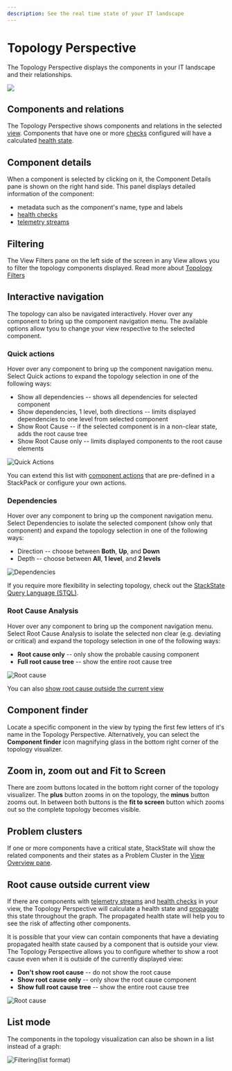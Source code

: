 ```yaml
---
description: See the real time state of your IT landscape
---
```


# Topology Perspective

The Topology Perspective displays the components in your IT landscape and their relationships.

![](/.gitbook/assets/topoview1.png)

## Components and relations

The Topology Perspective shows components and relations in the selected [view](/use/views/README.md). Components that have one or more [checks](/configure/telemetry/checks_and_streams.md#checks) configured will have a calculated [health state](/configure/topology/propagation.md).

## Component details

When a component is selected by clicking on it, the Component Details pane is shown on the right hand side. This panel displays detailed information of the component:

* metadata such as the component's name, type and labels
* [health checks](/configure/telemetry/checks_and_streams.md#checks)
* [telemetry streams](/configure/telemetry/checks_and_streams.md#data-streams)

## Filtering

The View Filters pane on the left side of the screen in any View allows you to filter the topology components displayed. Read more about [Topology Filters](/use/views/filters.md#topology-filters)

## Interactive navigation

The topology can also be navigated interactively. Hover over any component to bring up the component navigation menu. The available options allow tyou to change your view respective to the selected component.

### Quick actions

Hover over any component to bring up the component navigation menu. Select Quick actions to expand the topology selection in one of the following ways:

* Show all dependencies -- shows all dependencies for selected component
* Show dependencies, 1 level, both directions -- limits displayed dependencies to one level from selected component
* Show Root Cause -- if the selected component is in a non-clear state, adds the root cause tree
* Show Root Cause only -- limits displayed components to the root cause elements

![Quick Actions](/.gitbook/assets/v41_quick-actions.png)

You can extend this list with [component actions](/configure/topology/component_actions.md) that are pre-defined in a StackPack or configure your own actions.

### Dependencies

Hover over any component to bring up the component navigation menu. Select Dependencies to isolate the selected component \(show only that component\) and expand the topology selection in one of the following ways:

* Direction -- choose between **Both**, **Up**, and **Down**
* Depth -- choose between **All**, **1 level**, and **2 levels**

![Dependencies](/.gitbook/assets/dependencies.png)

If you require more flexibility in selecting topology, check out the [StackState Query Language \(STQL\)](/develop/reference/stql_reference.md).

### Root Cause Analysis

Hover over any component to bring up the component navigation menu. Select Root Cause Analysis to isolate the selected non clear \(e.g. deviating or critical\) and expand the topology selection in one of the following ways:

* **Root cause only** -- only show the probable causing component
* **Full root cause tree** --  show the entire root cause tree

![Root cause](/.gitbook/assets/root_cause_analysis.png)

You can also [show root cause outside the current view](/use/views/topology-perspective.md#root-cause-outside-current-view)

## Component finder

Locate a specific component in the view by typing the first few letters of it's name in the Topology Perspective. Alternatively, you can select the **Component finder** icon magnifying glass in the bottom right corner of the topology visualizer.

## Zoom in, zoom out and Fit to Screen

There are zoom buttons located in the bottom right corner of the topology visualizer. The **plus** button zooms in on the topology, the **minus** button zooms out. In between both buttons is the **fit to screen** button which zooms out so the complete topology becomes visible.

## Problem clusters

If one or more components have a critical state, StackState will show the related components and their states as a Problem Cluster in the [View Overview pane](/use/views/README.md#view-overview).

## Root cause outside current view

If there are components with [telemetry streams](/configure/telemetry/checks_and_streams.md#data-streams) and [health checks](/configure/telemetry/checks_and_streams.md#checks) in your view, the Topology Perspective will calculate a health state and [propagate](/configure/topology/propagation.md) this state throughout the graph. The propagated health state will help you to see the risk of affecting other components.

It is possible that your view can contain components that have a deviating propagated health state caused by a component that is outside your view. The Topology Perspective allows you to configure whether to show a root cause even when it is outside of the currently displayed view:

* **Don't show root cause** -- do not show the root cause
* **Show root cause only** -- only show the root cause component
* **Show full root cause tree** -- show the entire root cause tree

![Root cause](/.gitbook/assets/show_root_cause_outside.png)

## List mode

The components in the topology visualization can also be shown in a list instead of a graph:

![Filtering\(list format\)](/.gitbook/assets/basic_filtering_list.png)
